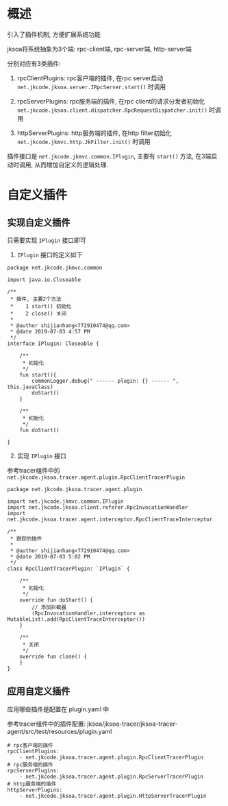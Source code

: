 # 概述

引入了插件机制, 方便扩展系统功能

jksoa将系统抽象为3个端: rpc-client端, rpc-server端, http-server端

分别对应有3类插件:

1. rpcClientPlugins: rpc客户端的插件, 在rpc server启动 `net.jkcode.jksoa.server.IRpcServer.start()` 时调用

2. rpcServerPlugins: rpc服务端的插件, 在rpc client的请求分发者初始化 `net.jkcode.jksoa.client.dispatcher.RpcRequestDispatcher.init()` 时调用

3. httpServerPlugins: http服务端的插件, 在http filter初始化 `net.jkcode.jkmvc.http.JkFilter.init()` 时调用

插件接口是 `net.jkcode.jkmvc.common.IPlugin`, 主要有 `start()` 方法, 在3端启动时调用, 从而增加自定义的逻辑处理.

# 自定义插件

## 实现自定义插件

只需要实现 `IPlugin` 接口即可

1. `IPlugin` 接口的定义如下

```
package net.jkcode.jkmvc.common

import java.io.Closeable

/**
 * 插件, 主要2个方法
 *    1 start() 初始化
 *    2 close() 关闭
 *
 * @author shijianhang<772910474@qq.com>
 * @date 2019-07-03 4:57 PM
 */
interface IPlugin: Closeable {

    /**
     * 初始化
     */
    fun start(){
        commonLogger.debug(" ------ plugin: {} ------ ", this.javaClass)
        doStart()
    }

    /**
     * 初始化
     */
    fun doStart()

}
```

2. 实现 `IPlugin` 接口

参考tracer组件中的 `net.jkcode.jksoa.tracer.agent.plugin.RpcClientTracerPlugin`

```
package net.jkcode.jksoa.tracer.agent.plugin

import net.jkcode.jkmvc.common.IPlugin
import net.jkcode.jksoa.client.referer.RpcInvocationHandler
import net.jkcode.jksoa.tracer.agent.interceptor.RpcClientTraceInterceptor

/**
 * 跟踪的插件
 *
 * @author shijianhang<772910474@qq.com>
 * @date 2019-07-03 5:02 PM
 */
class RpcClientTracerPlugin: `IPlugin` {

    /**
     * 初始化
     */
    override fun doStart() {
        // 添加拦截器
        (RpcInvocationHandler.interceptors as MutableList).add(RpcClientTraceInterceptor())
    }

    /**
     * 关闭
     */
    override fun close() {
    }
}
```

## 应用自定义插件

应用哪些插件是配置在 plugin.yaml 中

参考tracer组件中的插件配置: jksoa/jksoa-tracer/jksoa-tracer-agent/src/test/resources/plugin.yaml

```
# rpc客户端的插件
rpcClientPlugins:
    - net.jkcode.jksoa.tracer.agent.plugin.RpcClientTracerPlugin
# rpc服务端的插件
rpcServerPlugins:
    - net.jkcode.jksoa.tracer.agent.plugin.RpcServerTracerPlugin
# http服务端的插件
httpServerPlugins:
    - net.jkcode.jksoa.tracer.agent.plugin.HttpServerTracerPlugin
```